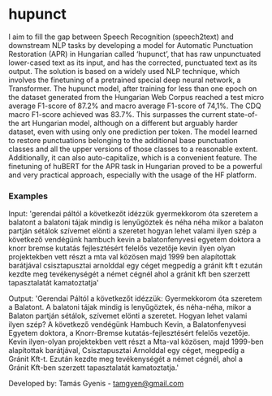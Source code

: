 # hupunct
I aim to fill the gap between Speech Recognition (speech2text) and downstream NLP tasks by developing a model for Automatic Punctuation Restoration (APR) in Hungarian called ‘hupunct’, that has raw unpunctuated lower-cased text as its input, and has the corrected, punctuated text as its output. The solution is based on a widely used NLP technique, which involves the finetuning of a pretrained special deep neural network, a Transformer. The hupunct model, after training for less than one epoch on the dataset generated from the Hungarian Web Corpus reached a test micro average F1-score of 87.2% and macro average F1-score of 74,1%. The CDQ macro F1-score achieved was 83.7%. This surpasses the current state-of-the art Hungarian model, although on a different but arguably harder dataset, even with using only one prediction per token. The model learned to restore punctuations belonging to the additional base punctuation classes and all the upper versions of those classes to a reasonable extent. Additionally, it can also auto-capitalize, which is a convenient feature. The finetuning of huBERT for the APR task in Hungarian proved to be a powerful and very practical approach, especially with the usage of the HF platform.

### Examples
Input: 'gerendai páltól a következőt idézzük gyermekkorom óta szeretem a balatont a balatoni tájak mindig is lenyűgöztek és néha néha mikor a balaton partján sétálok szívemet elönti a szeretet hogyan lehet valami ilyen szép a következő vendégünk hambuch kevin a balatonfenyvesi egyetem doktora a knorr bremse kutatás fejlesztésért felelős vezetője kevin ilyen olyan projektekben vett részt a mta val közösen majd 1999 ben alapítottak barátjával csisztapusztai arnolddal egy céget megpedíg a gránit kft t ezután kezdte meg tevékenységét a német cégnél ahol a gránit kft ben szerzett tapasztalatát kamatoztatja'

Output: 'Gerendai Páltól a következőt idézzük: Gyermekkorom óta szeretem a Balatont. A balatoni tájak mindig is lenyűgöztek, és néha-néha, mikor a Balaton partján sétálok, szívemet elönti a szeretet. Hogyan lehet valami ilyen szép? A következő vendégünk Hambuch Kevin, a Balatonfenyvesi Egyetem doktora, a Knorr-Bremse kutatás-fejlesztésért felelős vezetője. Kevin ilyen-olyan projektekben vett részt a Mta-val közösen, majd 1999-ben alapítottak barátjával, Csisztapusztai Arnolddal egy céget, megpedíg a Gránit Kft-t. Ezután kezdte meg tevékenységét a német cégnél, ahol a Gránit Kft-ben szerzett tapasztalatát kamatoztatja.'

Developed by: Tamás Gyenis - tamgyen@gmail.com
